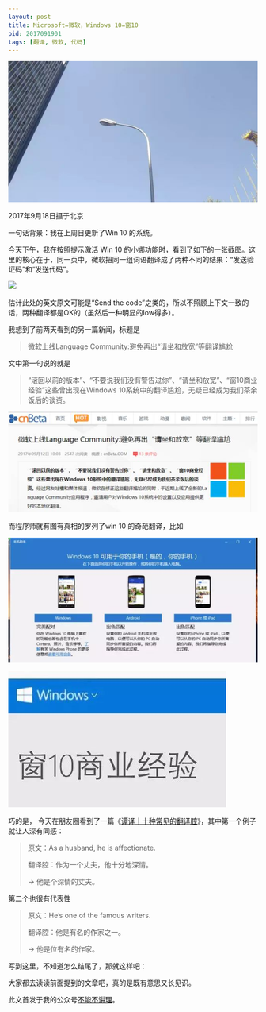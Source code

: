 ```yaml
---
layout: post
title: Microsoft=微软，Windows 10=窗10
pid: 2017091901
tags: [翻译, 微软, 代码]
---
```


![](/uploads/2017/09/01-street-lamp.jpeg)

2017年9月18日摄于北京

一句话背景：我在上周日更新了Win 10 的系统。

今天下午，我在按照提示激活 Win 10 的小娜功能时，看到了如下的一张截图。这里的核心在于，同一页中，微软把同一组词语翻译成了两种不同的结果：“发送验证码”和“发送代码”。

![](/uploads/2017/09/02-send-the-code.jpeg)

估计此处的英文原文可能是“Send the code”之类的，所以不照顾上下文一致的话，两种翻译都是OK的（虽然后一种明显的low得多）。

我想到了前两天看到的另一篇新闻，标题是

> 微软上线Language Community:避免再出“请坐和放宽”等翻译尴尬

文中第一句说的就是

> “滚回以前的版本”、“不要说我们没有警告过你”、“请坐和放宽”、“窗10商业经验”这些曾出现在Windows 10系统中的翻译尴尬，无疑已经成为我们茶余饭后的谈资。

![](/uploads/2017/09/03-ganga.jpeg)


而程序师就有图有真相的罗列了win 10 的奇葩翻译，比如

![](/uploads/2017/09/04-windows10.jpeg)

![](/uploads/2017/09/05-windows10-2.jpeg)



巧的是， 今天在朋友圈看到了一篇《<a href="https://mp.weixin.qq.com/s/bLiaJKc3JZazfdDOjnujtg">谭译｜十种常见的翻译腔</a>》，其中第一个例子就让人深有同感：

> 原文：As a husband, he is affectionate.
> 
> 翻译腔：作为一个丈夫，他十分地深情。
> 
> → 他是个深情的丈夫。

第二个也很有代表性

> 原文：He’s one of the famous writers.
> 
> 翻译腔：他是有名的作家之一。
> 
> → 他是位有名的作家。

写到这里，不知道怎么结尾了，那就这样吧：

大家都去读读前面提到的文章吧，真的是既有意思又长见识。


此文首发于我的公众号<a href="https://mp.weixin.qq.com/s/9qkVU5tvnpZ-1meMoYMu_w">不能不讲理</a>。